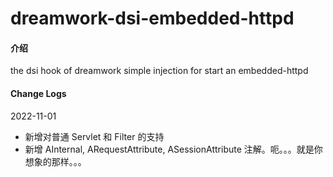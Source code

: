# dreamwork-dsi-embedded-httpd

#### 介绍
the dsi hook of dreamwork simple injection for start an embedded-httpd

#### Change Logs
2022-11-01
- 新增对普通 Servlet 和 Filter 的支持
- 新增 AInternal, ARequestAttribute, ASessionAttribute 注解。呃。。。就是你想象的那样。。。